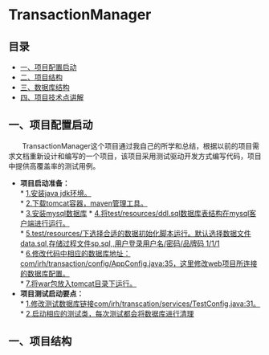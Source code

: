 # TransactionManager

## <a name="index"/>目录
* [一、项目配置启动](#cc1)
* [二、项目结构](#cc2)
* [三、数据库结构](#cc3)
* [四、项目技术点讲解](#cc4)

<a name="cc1"/>

## 一、项目配置启动

&nbsp;&nbsp;&nbsp;&nbsp;&nbsp;&nbsp;&nbsp;TransactionManager这个项目通过我自己的所学和总结，根据以前的项目需求文档重新设计和编写的一个项目，该项目采用测试驱动开发方式编写代码，项目中提供高覆盖率的测试用例。
+ **项目启动准备：**   
             * [1.安装java jdk环境。](#cc1)   
             * [2.下载tomcat容器，maven管理工具。](#cc1)  
             * [3.安装mysql数据库](#cc1) 
             * [4.将test/resources/ddl.sql数据库表结构在mysql客户端进行运行。](#cc1)    
             * [5.test/resources/下选择合适的数据初始化脚本运行。默认选择数据文件data.sql,存储过程文件sp.sql,,用户登录用户名/密码/品牌码 1/1/1](#cc1)    
             * [6.修改代码中相应的数据库地址：com/irh/transaction/config/AppConfig.java:35，这里修改web项目所连接的数据库配置。](#cc1)    
             * [7.将war包放入tomcat目录下运行。](#cc1)    
+ **项目测试启动要点：**     
             * [1.修改测试数据库链接com/irh/transcation/services/TestConfig.java:31。](#cc1)  
             * [2.启动相应的测试类，每次测试都会将数据库进行清理](#cc1)    
             
## 一、项目结构


